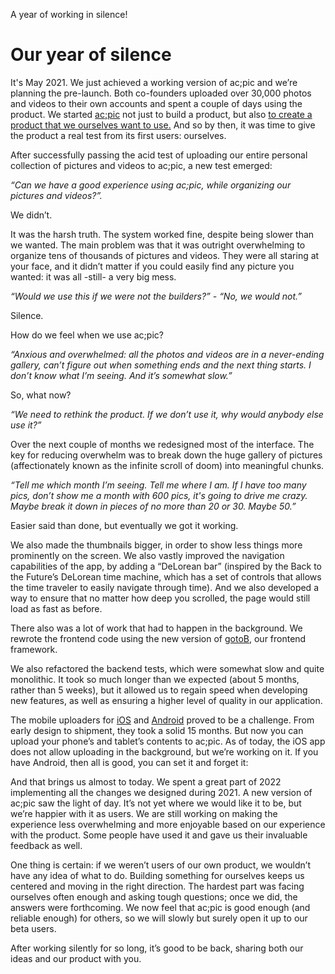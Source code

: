 A year of working in silence!
# Our year of silence

It's May 2021. We just achieved a working version of ac;pic and we’re planning the pre-launch. Both co-founders uploaded over 30,000 photos and videos to their own accounts and spent a couple of days using the product. We started <a href="https://altocode.nl/pic/" target="_blank">ac;pic</a> not just to build a product, but also <a href="https://altocode.nl/blog/facilitator" target="_blank">to create a product that we ourselves want to use.</a> And so by then, it was time to give the product a real test from its first users: ourselves.

After successfully passing the acid test of uploading our entire personal collection of pictures and videos to ac;pic, a new test emerged:

<p style = "font-style: italic;">“Can we have a good experience using ac;pic, while organizing our pictures and videos?”.</p> We didn’t.

It was the harsh truth. The system worked fine, despite being slower than we wanted. The main problem was that it was outright overwhelming to organize tens of thousands of pictures and videos. They were all staring at your face, and it didn’t matter if you could easily find any picture you wanted: it was all -still- a very big mess.

<p style = "font-style: italic;">“Would we use this if we were not the builders?” - “No, we would not.”</p> 

Silence. 

How do we feel when we use ac;pic? 

<p style = "font-style: italic;">“Anxious and overwhelmed: all the photos and videos are in a never-ending gallery, can’t figure out when something ends and the next thing starts. I don’t know what I’m seeing. And it’s somewhat slow.”</p>

So, what now? 

<p style = "font-style: italic;">“We need to rethink the product. If we don’t use it, why would anybody else use it?”</p> 

Over the next couple of months we redesigned most of the interface. The key for reducing overwhelm was to break down the huge gallery of pictures (affectionately known as the infinite scroll of doom) into meaningful chunks. <p style = "font-style: italic;">“Tell me which month I’m seeing. Tell me where I am. If I have too many pics, don’t show me a month with 600 pics, it's going to drive me crazy. Maybe break it down in pieces of no more than 20 or 30. Maybe 50.”</p>

Easier said than done, but eventually we got it working.

We also made the thumbnails bigger, in order to show less things more prominently on the screen. We also vastly improved the navigation capabilities of the app, by adding a “DeLorean bar” (inspired by the Back to the Future’s DeLorean time machine, which has a set of controls that allows the time traveler to easily navigate through time). And we also developed a way to ensure that no matter how deep you scrolled, the page would still load as fast as before.

There also was a lot of work that had to happen in the background. We rewrote the frontend code using the new version of <a href="https://github.com/fpereiro/gotob" target="_blank"> gotoB</a>, our frontend framework.

We also refactored the backend tests, which were somewhat slow and quite monolithic. It took so much longer than we expected (about 5 months, rather than 5 weeks), but it allowed us to regain speed when developing new features, as well as ensuring a higher level of quality in our application.

The mobile uploaders for <a href="https://apps.apple.com/gb/app/ac-pic/id6443709273?uo=2" target="_blank">iOS</a> and <a href="https://play.google.com/store/apps/details?id=com.altocode.acpic&hl=en_US&gl=US" target="_blank">Android</a> proved to be a challenge. From early design to shipment, they took a solid 15 months. But now you can upload your phone’s and tablet’s contents to ac;pic. As of today, the iOS app does not allow uploading in the background, but we’re working on it. If you have Android, then all is good, you can set it and forget it:  

And that brings us almost to today. We spent a great part of 2022 implementing all the changes we designed during 2021. A new version of ac;pic saw the light of day. It’s not yet where we would like it to be, but we’re happier with it as users. We are still working on making the experience less overwhelming and more enjoyable based on our experience with the product. Some people have used it and gave us their invaluable feedback as well. 

One thing is certain: if we weren’t users of our own product, we wouldn’t have any idea of what to do. Building something for ourselves keeps us centered and moving in the right direction. The hardest part was facing ourselves often enough and asking tough questions; once we did, the answers were forthcoming. We now feel that ac;pic is good enough (and reliable enough) for others, so we will slowly but surely open it up to our beta users. 

After working silently for so long, it’s good to be back, sharing both our ideas and our product with you.
